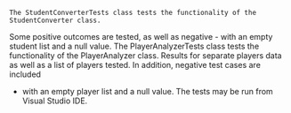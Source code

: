 	The StudentConverterTests class tests the functionality of the StudentConverter class.
Some positive outcomes are tested, as well as negative - with an empty student list and a null value.
The PlayerAnalyzerTests class tests the functionality of the PlayerAnalyzer class.
Results for separate players data as well as a list of players tested. In addition, negative test cases are included 
- with an empty player list and a null value.
	The tests may be run from Visual Studio IDE.